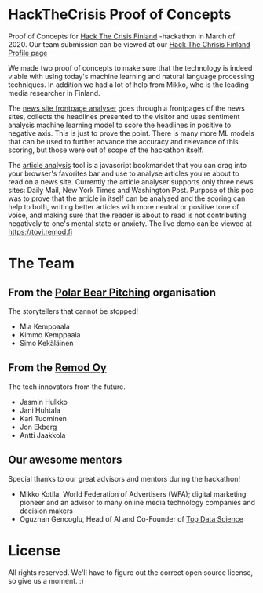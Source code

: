 # HackTheCrisis Proof of Concepts

Proof of Concepts for [Hack The Crisis Finland](https://www.hackthecrisisfinland.com) -hackathon in March of 2020. Our team submission can be viewed at our [Hack The Chrisis Finland Profile page](https://app.hackjunction.com/projects/hack-the-crisis-finland/view/5e753cfc764d2a00438c4498)

We made two proof of concepts to make sure that the technology is indeed viable with using today's machine learning and natural language processing techniques. In addition we had a lot of help from Mikko, who is the leading media researcher in Finland.

The [news site frontpage analyser](news-site-frontpage-analysis/) goes through a frontpages of the news sites, collects the headlines presented to the visitor and uses sentiment analysis machine learning model to score the headlines in positive to negative axis. This is just to prove the point. There is many more ML models that can be used to further advance the accuracy and relevance of this scoring, but those were out of scope of the hackathon itself.

The [article analysis](Article%20Analysis%20PoC/) tool is a javascript bookmarklet that you can drag into your browser's favorites bar and use to analyse articles you're about to read on a news site. Currently the article analyser supports only three news sites: Daily Mail, New York Times and Washington Post. Purpose of this poc was to prove that the article in itself can be analysed and the scoring can help to both, writing better articles with more neutral or positive tone of voice, and making sure that the reader is about to read is not contributing negatively to one's mental state or anxiety. The live demo can be viewed at <https://tovi.remod.fi>


# The Team

## From the [Polar Bear Pitching](https://polarbearpitching.com) organisation

The storytellers that cannot be stopped!

* Mia Kemppaala
* Kimmo Kemppaala
* Simo Kekäläinen

## From the [Remod Oy](https://remod.fi)

The tech innovators from the future.

* Jasmin Hulkko
* Jani Huhtala
* Kari Tuominen
* Jon Ekberg
* Antti Jaakkola

## Our awesome mentors

Special thanks to our great advisors and mentors during the hackathon!

* Mikko Kotila, World Federation of Advertisers (WFA); digital marketing pioneer and an advisor to many online media technology companies and decision makers
* Oguzhan Gencoglu, Head of AI and Co-Founder of [Top Data Science](https://topdatascience.com)

# License

All rights reserved. We'll have to figure out the correct open source license, so give us a moment. :)


